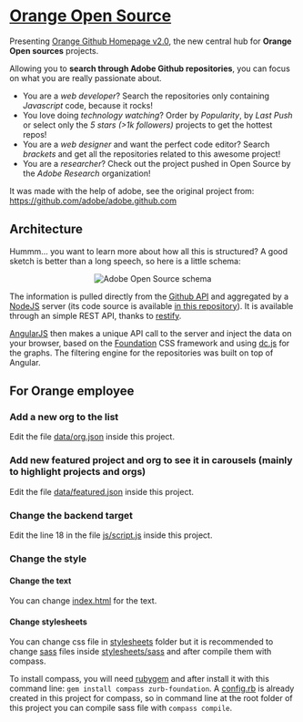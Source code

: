 [Orange Open Source](http://adobe.github.com)
=======================

Presenting [Orange Github Homepage v2.0](http://orange-opensource.github.com), the new central hub for **Orange Open sources** projects.

Allowing you to **search through Adobe Github repositories**, you can focus on what you are really passionate about.

- You are a *web developer*? Search the repositories only containing *Javascript* code, because it rocks!
- You love doing *technology watching*? Order by *Popularity*, by *Last Push* or select only the *5 stars (>1k followers)* projects to get the hottest repos!
- You are a *web designer* and want the perfect code editor? Search *brackets* and get all the repositories related to this awesome project!
- You are a *researcher*? Check out the project pushed in Open Source by the *Adobe Research* organization!

It was made with the help of adobe, see the original project from: https://github.com/adobe/adobe.github.com

## Architecture

Hummm... you want to learn more about how all this is structured? A good sketch is better than a long speech, so here is a little schema:

<p align="center"> <img src="https://raw.github.com/adobe/adobe.github.com/master/img/schema_adobe_open_source.png"  alt="Adobe Open Source schema" /></p>

The information is pulled directly from the [Github API](http://developer.github.com/v3/) and aggregated by a [NodeJS](http://nodejs.org) server (its code source is available [in this repository](https://github.com/Orange-OpenSource/server.adobe.github.com)). It is available through an simple REST API, thanks to [restify](http://mcavage.me/node-restify/).

[AngularJS](http://angularjs.org/) then makes a unique API call to the server and inject the data on your browser, based on the [Foundation](http://foundation.zurb.com/) CSS framework and using [dc.js](http://nickqizhu.github.io/dc.js/) for the graphs. The filtering engine for the repositories was built on top of Angular.

## For Orange employee

### Add a new org to the list

Edit the file [data/org.json](/data/org.json) inside this project.

### Add new featured project and org to see it in carousels (mainly to highlight projects and orgs)

Edit the file [data/featured.json](/data/featured.json) inside this project.

### Change the backend target

Edit the line 18 in the file [js/script.js](js/script.js#L18) inside this project.

### Change the style

#### Change the text
You can change [index.html](index.html) for the text.

#### Change stylesheets

You can change css file in [stylesheets](/stylesheets) folder but it is recommended to change [sass](http://sass-lang.com/) files inside [stylesheets/sass](/stylesheets/sass) and after compile them with compass.

To install compass, you will need [rubygem](https://rubygems.org/pages/download) and after install it with this command line: `gem install compass zurb-foundation`.
A [config.rb](/config.rb) is already created in this project for compass, so in command line at the root folder of this project you can compile sass file with `compass compile`.